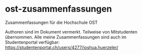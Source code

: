 # ost-zusammenfassungen
Zusammenfassungen für die Hochschule OST

Authoren sind im Dokument vermerkt. Teilweise von Mitstudenten übernommen. Alle meine Zusammenfassungen sind auch im Studentenportal verfügbar:
https://studentenportal.ch/users/4277/joshua.huerzeler/
